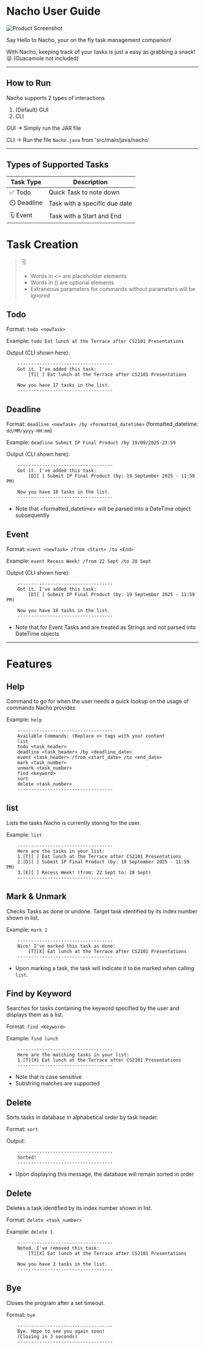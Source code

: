 # Nacho User Guide
![Product Screenshot](./NachoScreenshot.png "Product Screenshot")

Say Hello to Nacho, your on the fly task management companion!

With Nacho, keeping track of your tasks is just a easy as grabbing a snack! 😜 (Guacamole not included)

---
## How to Run
Nacho supports 2 types of interactions
1. (Default) GUI
2. CLI 

GUI &rarr; Simply run the JAR file 

CLI &rarr; Run the file `Nacho.java` from 'src/main/java/nacho'

---

## Types of Supported Tasks 

| Task Type | Description                   |
|---------|-------------------------------|
|✅   Todo | Quick Task to note down       |
|⏲️  Deadline | Task with a specific due date |
|🗓️ Event   | Task with a Start and End     |

# Task Creation

> 🗒️
> - Words in <> are placeholder elements
> - Words in () are optional elements
> - Extraneous parameters for commands without parameters will be ignored

## Todo
Format: `todo <newTask>`

Example: `todo Eat lunch at the Terrace after CS2101 Presentations`

Output (CLI shown here):

```
    -----------------------------------
    Got it. I've added this task:
        [T][ ] Eat lunch at the Terrace after CS2101 Presentations
    
    Now you have 17 tasks in the list.
    -----------------------------------
```

## Deadline
Format: `deadline <newTask> /by <formatted_datetime>`
(formatted_datetime: `dd/MM/yyyy-HH:mm`)

Example: `deadline Submit IP Final Product /by 19/09/2025-23:59`

Output (CLI shown here):

```
    -----------------------------------
    Got it. I've added this task:
        [D][ ] Submit IP Final Product (by: 19 September 2025 - 11:59 PM)
    
    Now you have 18 tasks in the list.
    -----------------------------------
```
* Note that <formatted_datetime> will be parsed into a DateTime object subsequently


## Event
Format: `event <newTask> /from <Start> /to <End>`

Example: `event Recess Week! /from 22 Sept /to 28 Sept`

Output (CLI shown here):

```
    -----------------------------------
    Got it. I've added this task:
        [D][ ] Submit IP Final Product (by: 19 September 2025 - 11:59 PM)
    
    Now you have 18 tasks in the list.
    -----------------------------------
```
* Note that for Event Tasks <Start> and <End> are treated as Strings and not parsed into DateTime objects

---

# Features

## Help
Command to go for when the user needs a quick lookup on the usage of commands Nacho provides

Example: `help`

```
    -----------------------------------
    Available Commands: (Replace <> tags with your content
    list
    todo <task_header>
    deadline <task_header> /by <deadline_date>
    event <task_header> /from <start_date> /to <end_date>
    mark <task_number>
    unmark <task_number>
    find <keyword>
    sort
    delete <task_number>
    -----------------------------------
```

## list

Lists the tasks Nacho is currently storing for the user.

Example: `list` 

```
    -----------------------------------
    Here are the tasks in your list:
    1.[T][ ] Eat lunch at the Terrace after CS2101 Presentations
    2.[D][ ] Submit IP Final Product (by: 19 September 2025 - 11:59 PM)
    3.[E][ ] Recess Week! (from: 22 Sept to: 28 Sept)
    -----------------------------------
```

## Mark & Unmark
Checks Tasks as done or undone. Target task identified by its index number shown in list.

Example: `mark 1`
```
    -----------------------------------
    Nice! I've marked this task as done:
        [T][X] Eat lunch at the Terrace after CS2101 Presentations
    ----------------------------------- 
```
* Upon marking a task, the task will indicate it to be marked when calling `list`.

## Find by Keyword
Searches for tasks containing the keyword specified by the user and displays them as a list.

Format: `find <Keyword>`

Example: `find lunch`
```
    -----------------------------------
    Here are the matching tasks in your list:
    1.[T][X] Eat lunch at the Terrace after CS2101 Presentations
    ----------------------------------- 
```
- Note that <Keyword> *is* case sensitive 
- Substring matches are supported

## Delete
Sorts tasks in database in alphabetical order by task header.

Format: `sort`

Output:
```
    -----------------------------------
    Sorted!
    -----------------------------------
```
- Upon displaying this message, the database will remain sorted in order

## Delete
Deletes a task identified by its index number shown in list.

Format: `delete <task_number>`

Example: `delete 1`
```
    -----------------------------------
    Noted. I've removed this task:
        [T][X] Eat lunch at the Terrace after CS2101 Presentations
    
    Now you have 2 tasks in the list.
    ----------------------------------- 
```

## Bye
Closes the program after a set timeout.

Format: `bye`

```
    -----------------------------------
    Bye. Hope to see you again soon!
    (Closing in 3 seconds)
    ----------------------------------- 
```